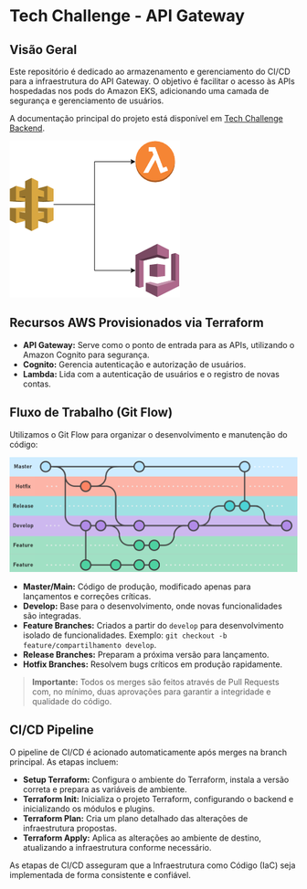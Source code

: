 # Tech Challenge - API Gateway

## Visão Geral

Este repositório é dedicado ao armazenamento e gerenciamento do CI/CD para a infraestrutura do API Gateway. O objetivo é facilitar o acesso às APIs hospedadas nos pods do Amazon EKS, adicionando uma camada de segurança e gerenciamento de usuários.

A documentação principal do projeto está disponível em [Tech Challenge Backend](https://github.com/ed-wantuil/tech-challenge-backend).

![API Gateway Architecture](./doc/api-gateway.png)

## Recursos AWS Provisionados via Terraform

- **API Gateway:** Serve como o ponto de entrada para as APIs, utilizando o Amazon Cognito para segurança.
- **Cognito:** Gerencia autenticação e autorização de usuários.
- **Lambda:** Lida com a autenticação de usuários e o registro de novas contas.

## Fluxo de Trabalho (Git Flow)

Utilizamos o Git Flow para organizar o desenvolvimento e manutenção do código:

![Git Flow Diagram](./doc/gitflow.png)

- **Master/Main:** Código de produção, modificado apenas para lançamentos e correções críticas.
- **Develop:** Base para o desenvolvimento, onde novas funcionalidades são integradas.
- **Feature Branches:** Criados a partir do `develop` para desenvolvimento isolado de funcionalidades. Exemplo: `git checkout -b feature/compartilhamento develop`.
- **Release Branches:** Preparam a próxima versão para lançamento.
- **Hotfix Branches:** Resolvem bugs críticos em produção rapidamente.

> **Importante:** Todos os merges são feitos através de Pull Requests com, no mínimo, duas aprovações para garantir a integridade e qualidade do código.

## CI/CD Pipeline

O pipeline de CI/CD é acionado automaticamente após merges na branch principal. As etapas incluem:

- **Setup Terraform:** Configura o ambiente do Terraform, instala a versão correta e prepara as variáveis de ambiente.
- **Terraform Init:** Inicializa o projeto Terraform, configurando o backend e inicializando os módulos e plugins.
- **Terraform Plan:** Cria um plano detalhado das alterações de infraestrutura propostas.
- **Terraform Apply:** Aplica as alterações ao ambiente de destino, atualizando a infraestrutura conforme necessário.

As etapas de CI/CD asseguram que a Infraestrutura como Código (IaC) seja implementada de forma consistente e confiável.
